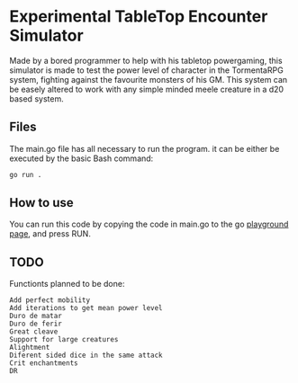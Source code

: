 # Experimental TableTop Encounter Simulator

Made by a bored programmer to help with his tabletop powergaming, this simulator is made to test the power level of character in the TormentaRPG system, fighting against the favourite monsters of his GM. This system can be easely altered to work with any simple minded meele creature in a d20 based system.


## Files
The main.go file has all necessary to run the program. it can be either be executed by the basic Bash command:
```bash
go run .
```

## How to use

You can run this code by copying the code in main.go to the go [playground page](https://go.dev/play/), and press RUN.

## TODO

Functionts planned to be done:
    
    Add perfect mobility
    Add iterations to get mean power level
    Duro de matar
    Duro de ferir
    Great cleave
    Support for large creatures
    Alightment
    Diferent sided dice in the same attack
    Crit enchantments
    DR
